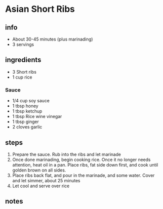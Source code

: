 # Asian Short Ribs

## info
* About 30-45 minutes (plus marinading)
* 3 servings

## ingredients
* 3 Short ribs
* 1 cup rice
### Sauce
* 1/4 cup soy sauce
* 1 tbsp honey
* 1 tbsp ketchup
* 1 tbsp Rice wine vinegar
* 1 tbsp ginger
* 2 cloves garlic

## steps
1. Prepare the sauce. Rub into the ribs and let marinade
2. Once done marinading, begin cooking rice. Once it no longer needs attention, heat oil in a pan.  Place ribs, fat side down first, and cook until golden brown on all sides.
3. Place ribs back flat, and pour in the marinade, and some water. Cover and let simmer, about 25 minutes
4. Let cool and serve over rice

## notes

